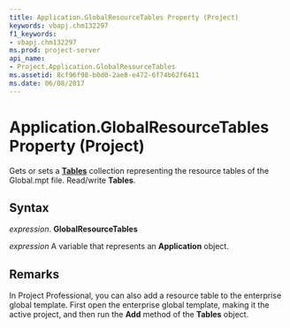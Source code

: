 ```yaml
---
title: Application.GlobalResourceTables Property (Project)
keywords: vbapj.chm132297
f1_keywords:
- vbapj.chm132297
ms.prod: project-server
api_name:
- Project.Application.GlobalResourceTables
ms.assetid: 8cf96f98-b0d0-2ae8-e472-6f74b62f6411
ms.date: 06/08/2017
---
```



# Application.GlobalResourceTables Property (Project)

Gets or sets a  **[Tables](Project.Table.md)** collection representing the resource tables of the Global.mpt file. Read/write **Tables**.


## Syntax

 _expression_. **GlobalResourceTables**

 _expression_ A variable that represents an **Application** object.


## Remarks

 In Project Professional, you can also add a resource table to the enterprise global template. First open the enterprise global template, making it the active project, and then run the **Add** method of the **Tables** object.


